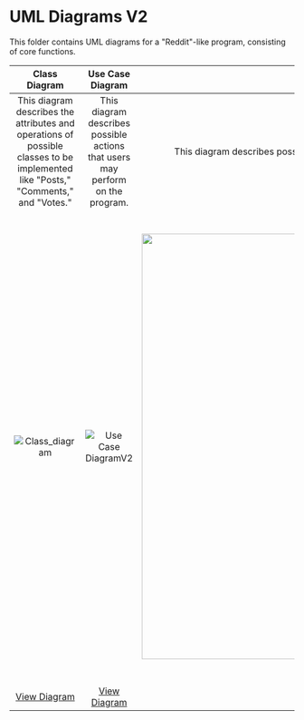 # UML Diagrams V2
This folder contains UML diagrams for a "Reddit"-like program, consisting of core functions.

| Class Diagram | Use Case Diagram | State Diagram | Sequence Diagram |
| :-: | :-: | :-: | :-: |
| This diagram describes the attributes and operations of possible classes to be implemented like "Posts," "Comments," and "Votes." | This diagram describes possible actions that users may perform on the program. | This diagram describes possible behavioral states that our program may experience. | This diagram describes the ordered process that our program may experience. |
|![Class_diagram](https://github.com/Trannics/CS151-TheJavaChips/assets/144302349/6bcfc252-3a13-4363-b045-0aadcc6153b4)| ![Use Case DiagramV2](https://github.com/Trannics/CS151-TheJavaChips/assets/131493733/2dfd042d-7228-47fa-a2b0-38757d40ddb2) |  <img width="751" alt="State DiagramV2" src="https://github.com/Trannics/CS151-TheJavaChips/assets/131493733/ecdcce31-a424-437f-bb2c-1b4c72e7256d"> | <img width="830" alt="Sequence DiagramV2" src="https://github.com/Trannics/CS151-TheJavaChips/assets/131493733/862fdc27-6938-4362-8132-f1803f0493ff"> |
| [View Diagram](https://github.com/Trannics/CS151-TheJavaChips/blob/main/diagramsV2/Class_diagram.jpg) | [View Diagram](https://github.com/Trannics/CS151-TheJavaChips/blob/main/diagramsV2/Use%20Case%20DiagramV2.png) | [View Diagram](https://github.com/Trannics/CS151-TheJavaChips/blob/main/diagramsV2/State%20DiagramV2.png) | [View Diagram](https://github.com/Trannics/CS151-TheJavaChips/blob/main/diagramsV2/Sequence%20DiagramV2.png) |

